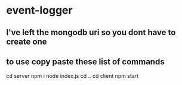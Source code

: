 # event-logger

## I've left the mongodb uri so you dont have to create one
## to use copy paste these list of commands
  cd server
  npm i
  node index.js
  cd ..
  cd client
  npm start
